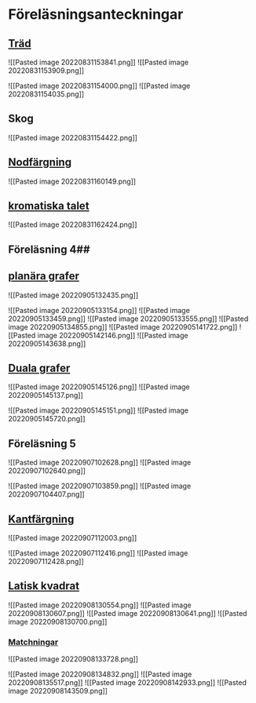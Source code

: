 # Föreläsningsanteckningar
## [Träd](https://en.wikipedia.org/wiki/Tree_(graph_theory))
![[Pasted image 20220831153841.png]]
![[Pasted image 20220831153909.png]]

![[Pasted image 20220831154000.png]]
![[Pasted image 20220831154035.png]]
## Skog
![[Pasted image 20220831154422.png]]
## [Nodfärgning](https://en.wikipedia.org/wiki/Graph_coloring)
![[Pasted image 20220831160149.png]]
## [kromatiska talet](https://study.com/academy/lesson/chromatic-number-definition-examples.html )

![[Pasted image 20220831162424.png]]
## Föreläsning 4##

## [planära grafer](https://en.wikipedia.org/wiki/Planar_graph)

![[Pasted image 20220905132435.png]]

![[Pasted image 20220905133154.png]]
![[Pasted image 20220905133459.png]]
![[Pasted image 20220905133555.png]]
![[Pasted image 20220905134855.png]]
![[Pasted image 20220905141722.png]]
![[Pasted image 20220905142146.png]]
![[Pasted image 20220905143638.png]]
## [Duala grafer](https://sv.wikipedia.org/wiki/Dualgraf)
![[Pasted image 20220905145126.png]]
![[Pasted image 20220905145137.png]]

![[Pasted image 20220905145151.png]]
![[Pasted image 20220905145720.png]]
## Föreläsning 5
![[Pasted image 20220907102628.png]]
![[Pasted image 20220907102640.png]]

![[Pasted image 20220907103859.png]]
![[Pasted image 20220907104407.png]]
## [Kantfärgning](https://hmn.wiki/sv/Edge_coloring)
  
![[Pasted image 20220907112003.png]]

![[Pasted image 20220907112416.png]]
![[Pasted image 20220907112428.png]]
## [Latisk kvadrat](https://sv.wikipedia.org/wiki/Latinsk_kvadrat)
![[Pasted image 20220908130554.png]]
![[Pasted image 20220908130607.png]]
![[Pasted image 20220908130641.png]]
![[Pasted image 20220908130700.png]]
### [Matchningar](https://sv.wikipedia.org/wiki/Matchning) 
![[Pasted image 20220908133728.png]]

![[Pasted image 20220908134832.png]]
![[Pasted image 20220908135517.png]]
![[Pasted image 20220908142933.png]]
![[Pasted image 20220908143509.png]]
